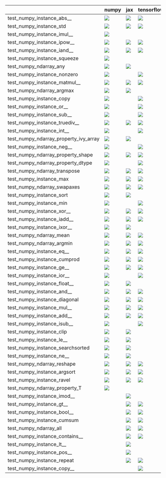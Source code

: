 |                                       | numpy                                                                                                                                                                                  | jax                                                                                                                                                                                    | tensorflow                                                                                                                                                                             | torch                                                                                                                                                                                  |
|:--------------------------------------|:---------------------------------------------------------------------------------------------------------------------------------------------------------------------------------------|:---------------------------------------------------------------------------------------------------------------------------------------------------------------------------------------|:---------------------------------------------------------------------------------------------------------------------------------------------------------------------------------------|:---------------------------------------------------------------------------------------------------------------------------------------------------------------------------------------|
| test_numpy_instance_abs__             | <a href="https://github.com/unifyai/ivy/actions/runs/3648334676/jobs/6161637396" rel="noopener noreferrer" target="_blank"><img src=https://img.shields.io/badge/-failure-red></a>     | <a href="https://github.com/unifyai/ivy/actions/runs/3673773255/jobs/6211263891" rel="noopener noreferrer" target="_blank"><img src=https://img.shields.io/badge/-failure-red></a>     | <a href="https://github.com/unifyai/ivy/actions/runs/3648334676/jobs/6161637396" rel="noopener noreferrer" target="_blank"><img src=https://img.shields.io/badge/-failure-red></a>     | <a href="https://github.com/unifyai/ivy/actions/runs/3673773255/jobs/6211238102" rel="noopener noreferrer" target="_blank"><img src=https://img.shields.io/badge/-failure-red></a>     |
| test_numpy_instance_std               | <a href="https://github.com/unifyai/ivy/actions/runs/3607218560" rel="noopener noreferrer" target="_blank"><img src=https://img.shields.io/badge/-failure-red></a>                     | <a href="https://github.com/unifyai/ivy/actions/runs/3723087537/jobs/6314381832" rel="noopener noreferrer" target="_blank"><img src=https://img.shields.io/badge/-failure-red></a>     | <a href="https://github.com/unifyai/ivy/actions/runs/3681549939/jobs/6228353478" rel="noopener noreferrer" target="_blank"><img src=https://img.shields.io/badge/-failure-red></a>     | <a href="https://github.com/unifyai/ivy/actions/runs/3673773255/jobs/6211252736" rel="noopener noreferrer" target="_blank"><img src=https://img.shields.io/badge/-failure-red></a>     |
| test_numpy_instance_imul__            | <a href="https://github.com/unifyai/ivy/actions/runs/3646229083/jobs/6157093346" rel="noopener noreferrer" target="_blank"><img src=https://img.shields.io/badge/-success-success></a> |                                                                                                                                                                                        |                                                                                                                                                                                        | <a href="https://github.com/unifyai/ivy/actions/runs/3689426676/jobs/6245402099" rel="noopener noreferrer" target="_blank"><img src=https://img.shields.io/badge/-failure-red></a>     |
| test_numpy_instance_ipow__            | <a href="null" rel="noopener noreferrer" target="_blank"><img src=https://img.shields.io/badge/-success-success></a>                                                                   | <a href="https://github.com/unifyai/ivy/actions/runs/3731492288/jobs/6329786785" rel="noopener noreferrer" target="_blank"><img src=https://img.shields.io/badge/-success-success></a> | <a href="https://github.com/unifyai/ivy/actions/runs/3673773255/jobs/6211258131" rel="noopener noreferrer" target="_blank"><img src=https://img.shields.io/badge/-failure-red></a>     |                                                                                                                                                                                        |
| test_numpy_instance_iand__            | <a href="https://github.com/unifyai/ivy/actions/runs/3673773255/jobs/6211241374" rel="noopener noreferrer" target="_blank"><img src=https://img.shields.io/badge/-failure-red></a>     | <a href="https://github.com/unifyai/ivy/actions/runs/3673773255/jobs/6211264492" rel="noopener noreferrer" target="_blank"><img src=https://img.shields.io/badge/-failure-red></a>     | <a href="https://github.com/unifyai/ivy/actions/runs/3713254496/jobs/6295733576" rel="noopener noreferrer" target="_blank"><img src=https://img.shields.io/badge/-success-success></a> |                                                                                                                                                                                        |
| test_numpy_instance_squeeze           | <a href="https://github.com/unifyai/ivy/actions/runs/3682313098/jobs/6229850378" rel="noopener noreferrer" target="_blank"><img src=https://img.shields.io/badge/-failure-red></a>     |                                                                                                                                                                                        |                                                                                                                                                                                        |                                                                                                                                                                                        |
| test_numpy_ndarray_any                | <a href="https://github.com/unifyai/ivy/actions/runs/3668160326/jobs/6201091481" rel="noopener noreferrer" target="_blank"><img src=https://img.shields.io/badge/-success-success></a> | <a href="https://github.com/unifyai/ivy/actions/runs/3729358062/jobs/6325194373" rel="noopener noreferrer" target="_blank"><img src=https://img.shields.io/badge/-failure-red></a>     |                                                                                                                                                                                        |                                                                                                                                                                                        |
| test_numpy_instance_nonzero           | <a href="https://github.com/unifyai/ivy/actions/runs/3734576107/jobs/6336785973" rel="noopener noreferrer" target="_blank"><img src=https://img.shields.io/badge/-failure-red></a>     |                                                                                                                                                                                        | <a href="https://github.com/unifyai/ivy/actions/runs/3673773255/jobs/6211252736" rel="noopener noreferrer" target="_blank"><img src=https://img.shields.io/badge/-failure-red></a>     | <a href="https://github.com/unifyai/ivy/actions/runs/3716685937/jobs/6303285498" rel="noopener noreferrer" target="_blank"><img src=https://img.shields.io/badge/-failure-red></a>     |
| test_numpy_instance_matmul__          | <a href="null" rel="noopener noreferrer" target="_blank"><img src=https://img.shields.io/badge/-success-success></a>                                                                   | <a href="https://github.com/unifyai/ivy/actions/runs/3682928573/jobs/6231006061" rel="noopener noreferrer" target="_blank"><img src=https://img.shields.io/badge/-failure-red></a>     | <a href="null" rel="noopener noreferrer" target="_blank"><img src=https://img.shields.io/badge/-failure-red></a>                                                                       | <a href="https://github.com/unifyai/ivy/actions/runs/3673773255/jobs/6211240542" rel="noopener noreferrer" target="_blank"><img src=https://img.shields.io/badge/-failure-red></a>     |
| test_numpy_ndarray_argmax             | <a href="https://github.com/unifyai/ivy/actions/runs/3673773255/jobs/6211232582" rel="noopener noreferrer" target="_blank"><img src=https://img.shields.io/badge/-failure-red></a>     | <a href="https://github.com/unifyai/ivy/actions/runs/3738123248/jobs/6343921877" rel="noopener noreferrer" target="_blank"><img src=https://img.shields.io/badge/-success-success></a> |                                                                                                                                                                                        |                                                                                                                                                                                        |
| test_numpy_instance_copy              | <a href="https://github.com/unifyai/ivy/actions/runs/3674431182/jobs/6212734762" rel="noopener noreferrer" target="_blank"><img src=https://img.shields.io/badge/-failure-red></a>     |                                                                                                                                                                                        | <a href="https://github.com/unifyai/ivy/actions/runs/3673773255/jobs/6211240542" rel="noopener noreferrer" target="_blank"><img src=https://img.shields.io/badge/-failure-red></a>     | <a href="https://github.com/unifyai/ivy/actions/runs/3673773255/jobs/6211260838" rel="noopener noreferrer" target="_blank"><img src=https://img.shields.io/badge/-failure-red></a>     |
| test_numpy_instance_or__              | <a href="https://github.com/unifyai/ivy/actions/runs/3708492881/jobs/6286112372" rel="noopener noreferrer" target="_blank"><img src=https://img.shields.io/badge/-success-success></a> |                                                                                                                                                                                        | <a href="https://github.com/unifyai/ivy/actions/runs/3695780314/jobs/6258596210" rel="noopener noreferrer" target="_blank"><img src=https://img.shields.io/badge/-success-success></a> | <a href="https://github.com/unifyai/ivy/actions/runs/3713254496/jobs/6295735768" rel="noopener noreferrer" target="_blank"><img src=https://img.shields.io/badge/-success-success></a> |
| test_numpy_instance_sub__             | <a href="null" rel="noopener noreferrer" target="_blank"><img src=https://img.shields.io/badge/-failure-red></a>                                                                       |                                                                                                                                                                                        | <a href="https://github.com/unifyai/ivy/actions/runs/3713254496/jobs/6295718071" rel="noopener noreferrer" target="_blank"><img src=https://img.shields.io/badge/-success-success></a> | <a href="https://github.com/unifyai/ivy/actions/runs/3713254496/jobs/6295735768" rel="noopener noreferrer" target="_blank"><img src=https://img.shields.io/badge/-success-success></a> |
| test_numpy_instance_truediv__         | <a href="https://github.com/unifyai/ivy/actions/runs/3673773255/jobs/6211254218" rel="noopener noreferrer" target="_blank"><img src=https://img.shields.io/badge/-failure-red></a>     | <a href="https://github.com/unifyai/ivy/actions/runs/3673773255/jobs/6211261839" rel="noopener noreferrer" target="_blank"><img src=https://img.shields.io/badge/-failure-red></a>     | <a href="https://github.com/unifyai/ivy/actions/runs/3673773255/jobs/6211256709" rel="noopener noreferrer" target="_blank"><img src=https://img.shields.io/badge/-failure-red></a>     |                                                                                                                                                                                        |
| test_numpy_instance_int__             | <a href="https://github.com/unifyai/ivy/actions/runs/3734968034/jobs/6337668543" rel="noopener noreferrer" target="_blank"><img src=https://img.shields.io/badge/-success-success></a> |                                                                                                                                                                                        | <a href="https://github.com/unifyai/ivy/actions/runs/3673773255/jobs/6211260838" rel="noopener noreferrer" target="_blank"><img src=https://img.shields.io/badge/-failure-red></a>     | <a href="https://github.com/unifyai/ivy/actions/runs/3731008677/jobs/6328725286" rel="noopener noreferrer" target="_blank"><img src=https://img.shields.io/badge/-failure-red></a>     |
| test_numpy_ndarray_property_ivy_array | <a href="https://github.com/unifyai/ivy/actions/runs/3673773255/jobs/6211256709" rel="noopener noreferrer" target="_blank"><img src=https://img.shields.io/badge/-failure-red></a>     | <a href="https://github.com/unifyai/ivy/actions/runs/3729358062/jobs/6325194373" rel="noopener noreferrer" target="_blank"><img src=https://img.shields.io/badge/-success-success></a> |                                                                                                                                                                                        | <a href="https://github.com/unifyai/ivy/actions/runs/3673773255/jobs/6211232582" rel="noopener noreferrer" target="_blank"><img src=https://img.shields.io/badge/-failure-red></a>     |
| test_numpy_instance_neg__             | <a href="https://github.com/unifyai/ivy/actions/runs/3674431182/jobs/6212734762" rel="noopener noreferrer" target="_blank"><img src=https://img.shields.io/badge/-failure-red></a>     |                                                                                                                                                                                        | <a href="null" rel="noopener noreferrer" target="_blank"><img src=https://img.shields.io/badge/-failure-red></a>                                                                       | <a href="https://github.com/unifyai/ivy/actions/runs/3673773255/jobs/6211258131" rel="noopener noreferrer" target="_blank"><img src=https://img.shields.io/badge/-failure-red></a>     |
| test_numpy_ndarray_property_shape     | <a href="https://github.com/unifyai/ivy/actions/runs/3730595686/jobs/6327832125" rel="noopener noreferrer" target="_blank"><img src=https://img.shields.io/badge/-success-success></a> | <a href="https://github.com/unifyai/ivy/actions/runs/3706858278/jobs/6282619669" rel="noopener noreferrer" target="_blank"><img src=https://img.shields.io/badge/-success-success></a> | <a href="https://github.com/unifyai/ivy/actions/runs/3729044526/jobs/6324586663" rel="noopener noreferrer" target="_blank"><img src=https://img.shields.io/badge/-success-success></a> | <a href="https://github.com/unifyai/ivy/actions/runs/3706858278/jobs/6282656286" rel="noopener noreferrer" target="_blank"><img src=https://img.shields.io/badge/-success-success></a> |
| test_numpy_ndarray_property_dtype     | <a href="https://github.com/unifyai/ivy/actions/runs/3721282933/jobs/6311330110" rel="noopener noreferrer" target="_blank"><img src=https://img.shields.io/badge/-failure-red></a>     |                                                                                                                                                                                        | <a href="https://github.com/unifyai/ivy/actions/runs/3723087537/jobs/6314381832" rel="noopener noreferrer" target="_blank"><img src=https://img.shields.io/badge/-success-success></a> |                                                                                                                                                                                        |
| test_numpy_ndarray_transpose          | <a href="https://github.com/unifyai/ivy/actions/runs/3724994350/jobs/6317531173" rel="noopener noreferrer" target="_blank"><img src=https://img.shields.io/badge/-failure-red></a>     | <a href="https://github.com/unifyai/ivy/actions/runs/3673773255/jobs/6211254218" rel="noopener noreferrer" target="_blank"><img src=https://img.shields.io/badge/-failure-red></a>     | <a href="null" rel="noopener noreferrer" target="_blank"><img src=https://img.shields.io/badge/-failure-red></a>                                                                       |                                                                                                                                                                                        |
| test_numpy_instance_max               | <a href="https://github.com/unifyai/ivy/actions/runs/3673773255/jobs/6211243709" rel="noopener noreferrer" target="_blank"><img src=https://img.shields.io/badge/-failure-red></a>     | <a href="https://github.com/unifyai/ivy/actions/runs/3719638405/jobs/6308619601" rel="noopener noreferrer" target="_blank"><img src=https://img.shields.io/badge/-success-success></a> | <a href="https://github.com/unifyai/ivy/actions/runs/3679970929/jobs/6225032773" rel="noopener noreferrer" target="_blank"><img src=https://img.shields.io/badge/-failure-red></a>     | <a href="https://github.com/unifyai/ivy/actions/runs/3728734852/jobs/6323997666" rel="noopener noreferrer" target="_blank"><img src=https://img.shields.io/badge/-success-success></a> |
| test_numpy_ndarray_swapaxes           | <a href="https://github.com/unifyai/ivy/actions/runs/3673773255/jobs/6211261839" rel="noopener noreferrer" target="_blank"><img src=https://img.shields.io/badge/-failure-red></a>     | <a href="https://github.com/unifyai/ivy/actions/runs/3666665338/jobs/6198563598" rel="noopener noreferrer" target="_blank"><img src=https://img.shields.io/badge/-success-success></a> | <a href="https://github.com/unifyai/ivy/actions/runs/3713254496/jobs/6295733199" rel="noopener noreferrer" target="_blank"><img src=https://img.shields.io/badge/-failure-red></a>     |                                                                                                                                                                                        |
| test_numpy_instance_sort              | <a href="https://github.com/unifyai/ivy/actions/runs/3713254496/jobs/6295734651" rel="noopener noreferrer" target="_blank"><img src=https://img.shields.io/badge/-success-success></a> | <a href="https://github.com/unifyai/ivy/actions/runs/3713254496/jobs/6295733576" rel="noopener noreferrer" target="_blank"><img src=https://img.shields.io/badge/-success-success></a> |                                                                                                                                                                                        | <a href="https://github.com/unifyai/ivy/actions/runs/3713254496/jobs/6295733199" rel="noopener noreferrer" target="_blank"><img src=https://img.shields.io/badge/-failure-red></a>     |
| test_numpy_instance_min               | <a href="https://github.com/unifyai/ivy/actions/runs/3673773255/jobs/6211243709" rel="noopener noreferrer" target="_blank"><img src=https://img.shields.io/badge/-failure-red></a>     |                                                                                                                                                                                        | <a href="https://github.com/unifyai/ivy/actions/runs/3673773255/jobs/6211247969" rel="noopener noreferrer" target="_blank"><img src=https://img.shields.io/badge/-failure-red></a>     | <a href="https://github.com/unifyai/ivy/actions/runs/3713254496/jobs/6295736105" rel="noopener noreferrer" target="_blank"><img src=https://img.shields.io/badge/-success-success></a> |
| test_numpy_instance_xor__             | <a href="https://github.com/unifyai/ivy/actions/runs/3728734852/jobs/6323997666" rel="noopener noreferrer" target="_blank"><img src=https://img.shields.io/badge/-success-success></a> | <a href="https://github.com/unifyai/ivy/actions/runs/3673773255/jobs/6211254218" rel="noopener noreferrer" target="_blank"><img src=https://img.shields.io/badge/-failure-red></a>     | <a href="https://github.com/unifyai/ivy/actions/runs/3738123248/jobs/6343921877" rel="noopener noreferrer" target="_blank"><img src=https://img.shields.io/badge/-success-success></a> | <a href="https://github.com/unifyai/ivy/actions/runs/3673773255/jobs/6211242907" rel="noopener noreferrer" target="_blank"><img src=https://img.shields.io/badge/-failure-red></a>     |
| test_numpy_instance_iadd__            | <a href="https://github.com/unifyai/ivy/actions/runs/3697711189/jobs/6263029670" rel="noopener noreferrer" target="_blank"><img src=https://img.shields.io/badge/-success-success></a> | <a href="https://github.com/unifyai/ivy/actions/runs/3689426676/jobs/6245409993" rel="noopener noreferrer" target="_blank"><img src=https://img.shields.io/badge/-failure-red></a>     | <a href="https://github.com/unifyai/ivy/actions/runs/3725880167/jobs/6318957882" rel="noopener noreferrer" target="_blank"><img src=https://img.shields.io/badge/-success-success></a> | <a href="null" rel="noopener noreferrer" target="_blank"><img src=https://img.shields.io/badge/-success-success></a>                                                                   |
| test_numpy_instance_ixor__            | <a href="https://github.com/unifyai/ivy/actions/runs/3673773255/jobs/6211238102" rel="noopener noreferrer" target="_blank"><img src=https://img.shields.io/badge/-failure-red></a>     | <a href="https://github.com/unifyai/ivy/actions/runs/3673773255/jobs/6211266443" rel="noopener noreferrer" target="_blank"><img src=https://img.shields.io/badge/-failure-red></a>     |                                                                                                                                                                                        | <a href="https://github.com/unifyai/ivy/actions/runs/3673773255/jobs/6211238102" rel="noopener noreferrer" target="_blank"><img src=https://img.shields.io/badge/-failure-red></a>     |
| test_numpy_ndarray_mean               | <a href="https://github.com/unifyai/ivy/actions/runs/3673773255/jobs/6211243709" rel="noopener noreferrer" target="_blank"><img src=https://img.shields.io/badge/-failure-red></a>     | <a href="https://github.com/unifyai/ivy/actions/runs/3673773255/jobs/6211241374" rel="noopener noreferrer" target="_blank"><img src=https://img.shields.io/badge/-failure-red></a>     | <a href="https://github.com/unifyai/ivy/actions/runs/3713254496/jobs/6295716349" rel="noopener noreferrer" target="_blank"><img src=https://img.shields.io/badge/-failure-red></a>     | <a href="https://github.com/unifyai/ivy/actions/runs/3673773255/jobs/6211263891" rel="noopener noreferrer" target="_blank"><img src=https://img.shields.io/badge/-failure-red></a>     |
| test_numpy_ndarray_argmin             | <a href="https://github.com/unifyai/ivy/actions/runs/3673773255/jobs/6211263891" rel="noopener noreferrer" target="_blank"><img src=https://img.shields.io/badge/-failure-red></a>     | <a href="https://github.com/unifyai/ivy/actions/runs/3720470258/jobs/6309965054" rel="noopener noreferrer" target="_blank"><img src=https://img.shields.io/badge/-success-success></a> | <a href="https://github.com/unifyai/ivy/actions/runs/3713254496/jobs/6295716349" rel="noopener noreferrer" target="_blank"><img src=https://img.shields.io/badge/-success-success></a> | <a href="https://github.com/unifyai/ivy/actions/runs/3713254496/jobs/6295734651" rel="noopener noreferrer" target="_blank"><img src=https://img.shields.io/badge/-success-success></a> |
| test_numpy_instance_eq__              | <a href="https://github.com/unifyai/ivy/actions/runs/3713254496/jobs/6295718071" rel="noopener noreferrer" target="_blank"><img src=https://img.shields.io/badge/-failure-red></a>     | <a href="https://github.com/unifyai/ivy/actions/runs/3702402900/jobs/6272679202" rel="noopener noreferrer" target="_blank"><img src=https://img.shields.io/badge/-failure-red></a>     | <a href="https://github.com/unifyai/ivy/actions/runs/3729737239/jobs/6325984616" rel="noopener noreferrer" target="_blank"><img src=https://img.shields.io/badge/-failure-red></a>     | <a href="https://github.com/unifyai/ivy/actions/runs/3673773255/jobs/6211265243" rel="noopener noreferrer" target="_blank"><img src=https://img.shields.io/badge/-failure-red></a>     |
| test_numpy_instance_cumprod           | <a href="https://github.com/unifyai/ivy/actions/runs/3738985881/jobs/6345722607" rel="noopener noreferrer" target="_blank"><img src=https://img.shields.io/badge/-failure-red></a>     | <a href="https://github.com/unifyai/ivy/actions/runs/3738985881/jobs/6345736313" rel="noopener noreferrer" target="_blank"><img src=https://img.shields.io/badge/-failure-red></a>     | <a href="https://github.com/unifyai/ivy/actions/runs/3738985881/jobs/6345721569" rel="noopener noreferrer" target="_blank"><img src=https://img.shields.io/badge/-failure-red></a>     | <a href="https://github.com/unifyai/ivy/actions/runs/3738985881/jobs/6345719637" rel="noopener noreferrer" target="_blank"><img src=https://img.shields.io/badge/-failure-red></a>     |
| test_numpy_instance_ge__              | <a href="https://github.com/unifyai/ivy/actions/runs/3724622097/jobs/6316894562" rel="noopener noreferrer" target="_blank"><img src=https://img.shields.io/badge/-success-success></a> | <a href="https://github.com/unifyai/ivy/actions/runs/3673773255/jobs/6211262884" rel="noopener noreferrer" target="_blank"><img src=https://img.shields.io/badge/-failure-red></a>     | <a href="https://github.com/unifyai/ivy/actions/runs/3692381500/jobs/6251224774" rel="noopener noreferrer" target="_blank"><img src=https://img.shields.io/badge/-success-success></a> | <a href="https://github.com/unifyai/ivy/actions/runs/3673773255/jobs/6211262436" rel="noopener noreferrer" target="_blank"><img src=https://img.shields.io/badge/-failure-red></a>     |
| test_numpy_instance_ior__             | <a href="https://github.com/unifyai/ivy/actions/runs/3673773255/jobs/6211251230" rel="noopener noreferrer" target="_blank"><img src=https://img.shields.io/badge/-failure-red></a>     |                                                                                                                                                                                        | <a href="https://github.com/unifyai/ivy/actions/runs/3673773255/jobs/6211266443" rel="noopener noreferrer" target="_blank"><img src=https://img.shields.io/badge/-failure-red></a>     | <a href="null" rel="noopener noreferrer" target="_blank"><img src=https://img.shields.io/badge/-success-success></a>                                                                   |
| test_numpy_instance_float__           | <a href="https://github.com/unifyai/ivy/actions/runs/3713254496/jobs/6295727488" rel="noopener noreferrer" target="_blank"><img src=https://img.shields.io/badge/-success-success></a> | <a href="https://github.com/unifyai/ivy/actions/runs/3673773255/jobs/6211247969" rel="noopener noreferrer" target="_blank"><img src=https://img.shields.io/badge/-failure-red></a>     |                                                                                                                                                                                        | <a href="https://github.com/unifyai/ivy/actions/runs/3673773255/jobs/6211261839" rel="noopener noreferrer" target="_blank"><img src=https://img.shields.io/badge/-failure-red></a>     |
| test_numpy_instance_and__             | <a href="https://github.com/unifyai/ivy/actions/runs/3711180286/jobs/6291349670" rel="noopener noreferrer" target="_blank"><img src=https://img.shields.io/badge/-success-success></a> | <a href="https://github.com/unifyai/ivy/actions/runs/3673773255/jobs/6211254218" rel="noopener noreferrer" target="_blank"><img src=https://img.shields.io/badge/-failure-red></a>     | <a href="https://github.com/unifyai/ivy/actions/runs/3673773255/jobs/6211256709" rel="noopener noreferrer" target="_blank"><img src=https://img.shields.io/badge/-failure-red></a>     | <a href="https://github.com/unifyai/ivy/actions/runs/3730147739/jobs/6326858905" rel="noopener noreferrer" target="_blank"><img src=https://img.shields.io/badge/-success-success></a> |
| test_numpy_instance_diagonal          | <a href="https://github.com/unifyai/ivy/actions/runs/3672696083/jobs/6209127850" rel="noopener noreferrer" target="_blank"><img src=https://img.shields.io/badge/-failure-red></a>     | <a href="https://github.com/unifyai/ivy/actions/runs/3672696083/jobs/6209127850" rel="noopener noreferrer" target="_blank"><img src=https://img.shields.io/badge/-failure-red></a>     | <a href="https://github.com/unifyai/ivy/actions/runs/3672696083/jobs/6209127850" rel="noopener noreferrer" target="_blank"><img src=https://img.shields.io/badge/-failure-red></a>     | <a href="https://github.com/unifyai/ivy/actions/runs/3672696083/jobs/6209127850" rel="noopener noreferrer" target="_blank"><img src=https://img.shields.io/badge/-failure-red></a>     |
| test_numpy_instance_mul__             | <a href="null" rel="noopener noreferrer" target="_blank"><img src=https://img.shields.io/badge/-success-success></a>                                                                   | <a href="https://github.com/unifyai/ivy/actions/runs/3738809777/jobs/6345291734" rel="noopener noreferrer" target="_blank"><img src=https://img.shields.io/badge/-success-success></a> | <a href="https://github.com/unifyai/ivy/actions/runs/3713254496/jobs/6295717263" rel="noopener noreferrer" target="_blank"><img src=https://img.shields.io/badge/-success-success></a> | <a href="https://github.com/unifyai/ivy/actions/runs/3730147739/jobs/6326858905" rel="noopener noreferrer" target="_blank"><img src=https://img.shields.io/badge/-success-success></a> |
| test_numpy_instance_add__             | <a href="null" rel="noopener noreferrer" target="_blank"><img src=https://img.shields.io/badge/-failure-red></a>                                                                       | <a href="https://github.com/unifyai/ivy/actions/runs/3713254496/jobs/6295718071" rel="noopener noreferrer" target="_blank"><img src=https://img.shields.io/badge/-success-success></a> | <a href="https://github.com/unifyai/ivy/actions/runs/3713254496/jobs/6295720654" rel="noopener noreferrer" target="_blank"><img src=https://img.shields.io/badge/-success-success></a> | <a href="https://github.com/unifyai/ivy/actions/runs/3700592472/jobs/6269157346" rel="noopener noreferrer" target="_blank"><img src=https://img.shields.io/badge/-success-success></a> |
| test_numpy_instance_isub__            | <a href="null" rel="noopener noreferrer" target="_blank"><img src=https://img.shields.io/badge/-success-success></a>                                                                   |                                                                                                                                                                                        | <a href="https://github.com/unifyai/ivy/actions/runs/3689426676/jobs/6245416722" rel="noopener noreferrer" target="_blank"><img src=https://img.shields.io/badge/-failure-red></a>     | <a href="https://github.com/unifyai/ivy/actions/runs/3726687562/jobs/6320295302" rel="noopener noreferrer" target="_blank"><img src=https://img.shields.io/badge/-success-success></a> |
| test_numpy_instance_clip              | <a href="https://github.com/unifyai/ivy/actions/runs/3695780314/jobs/6258596210" rel="noopener noreferrer" target="_blank"><img src=https://img.shields.io/badge/-failure-red></a>     | <a href="https://github.com/unifyai/ivy/actions/runs/3713254496/jobs/6295716349" rel="noopener noreferrer" target="_blank"><img src=https://img.shields.io/badge/-failure-red></a>     |                                                                                                                                                                                        | <a href="https://github.com/unifyai/ivy/actions/runs/3673773255/jobs/6211265243" rel="noopener noreferrer" target="_blank"><img src=https://img.shields.io/badge/-failure-red></a>     |
| test_numpy_instance_le__              | <a href="https://github.com/unifyai/ivy/actions/runs/3713254496/jobs/6295716349" rel="noopener noreferrer" target="_blank"><img src=https://img.shields.io/badge/-success-success></a> | <a href="https://github.com/unifyai/ivy/actions/runs/3673773255/jobs/6211254218" rel="noopener noreferrer" target="_blank"><img src=https://img.shields.io/badge/-failure-red></a>     |                                                                                                                                                                                        | <a href="https://github.com/unifyai/ivy/actions/runs/3673773255/jobs/6211261839" rel="noopener noreferrer" target="_blank"><img src=https://img.shields.io/badge/-failure-red></a>     |
| test_numpy_instance_searchsorted      | <a href="https://github.com/unifyai/ivy/actions/runs/3739227661/jobs/6346184605" rel="noopener noreferrer" target="_blank"><img src=https://img.shields.io/badge/-success-success></a> | <a href="https://github.com/unifyai/ivy/actions/runs/3673773255/jobs/6211264492" rel="noopener noreferrer" target="_blank"><img src=https://img.shields.io/badge/-failure-red></a>     |                                                                                                                                                                                        | <a href="https://github.com/unifyai/ivy/actions/runs/3715242490/jobs/6300167522" rel="noopener noreferrer" target="_blank"><img src=https://img.shields.io/badge/-failure-red></a>     |
| test_numpy_instance_ne__              | <a href="https://github.com/unifyai/ivy/actions/runs/3738123248/jobs/6343921877" rel="noopener noreferrer" target="_blank"><img src=https://img.shields.io/badge/-success-success></a> | <a href="https://github.com/unifyai/ivy/actions/runs/3673773255/jobs/6211252736" rel="noopener noreferrer" target="_blank"><img src=https://img.shields.io/badge/-failure-red></a>     |                                                                                                                                                                                        | <a href="https://github.com/unifyai/ivy/actions/runs/3729737239/jobs/6325984616" rel="noopener noreferrer" target="_blank"><img src=https://img.shields.io/badge/-success-success></a> |
| test_numpy_ndarray_reshape            | <a href="https://github.com/unifyai/ivy/actions/runs/3713254496/jobs/6295735768" rel="noopener noreferrer" target="_blank"><img src=https://img.shields.io/badge/-success-success></a> | <a href="https://github.com/unifyai/ivy/actions/runs/3673773255/jobs/6211232582" rel="noopener noreferrer" target="_blank"><img src=https://img.shields.io/badge/-failure-red></a>     | <a href="null" rel="noopener noreferrer" target="_blank"><img src=https://img.shields.io/badge/-failure-red></a>                                                                       | <a href="https://github.com/unifyai/ivy/actions/runs/3673773255/jobs/6211262884" rel="noopener noreferrer" target="_blank"><img src=https://img.shields.io/badge/-failure-red></a>     |
| test_numpy_instance_argsort           | <a href="https://github.com/unifyai/ivy/actions/runs/3713254496/jobs/6295717263" rel="noopener noreferrer" target="_blank"><img src=https://img.shields.io/badge/-failure-red></a>     | <a href="https://github.com/unifyai/ivy/actions/runs/3713254496/jobs/6295719424" rel="noopener noreferrer" target="_blank"><img src=https://img.shields.io/badge/-failure-red></a>     | <a href="https://github.com/unifyai/ivy/actions/runs/3713254496/jobs/6295736105" rel="noopener noreferrer" target="_blank"><img src=https://img.shields.io/badge/-failure-red></a>     | <a href="https://github.com/unifyai/ivy/actions/runs/3719638405/jobs/6308619601" rel="noopener noreferrer" target="_blank"><img src=https://img.shields.io/badge/-failure-red></a>     |
| test_numpy_instance_ravel             | <a href="https://github.com/unifyai/ivy/actions/runs/3731905183/jobs/6330659639" rel="noopener noreferrer" target="_blank"><img src=https://img.shields.io/badge/-success-success></a> | <a href="https://github.com/unifyai/ivy/actions/runs/3713254496/jobs/6295720654" rel="noopener noreferrer" target="_blank"><img src=https://img.shields.io/badge/-success-success></a> | <a href="https://github.com/unifyai/ivy/actions/runs/3673773255/jobs/6211238102" rel="noopener noreferrer" target="_blank"><img src=https://img.shields.io/badge/-failure-red></a>     | <a href="https://github.com/unifyai/ivy/actions/runs/3713254496/jobs/6295736105" rel="noopener noreferrer" target="_blank"><img src=https://img.shields.io/badge/-success-success></a> |
| test_numpy_ndarray_property_T         | <a href="https://github.com/unifyai/ivy/actions/runs/3738429884/jobs/6344507121" rel="noopener noreferrer" target="_blank"><img src=https://img.shields.io/badge/-success-success></a> |                                                                                                                                                                                        |                                                                                                                                                                                        |                                                                                                                                                                                        |
| test_numpy_instance_imod__            |                                                                                                                                                                                        | <a href="https://github.com/unifyai/ivy/actions/runs/3706928078/jobs/6282737098" rel="noopener noreferrer" target="_blank"><img src=https://img.shields.io/badge/-failure-red></a>     |                                                                                                                                                                                        | <a href="https://github.com/unifyai/ivy/actions/runs/3700375511/jobs/6268739660" rel="noopener noreferrer" target="_blank"><img src=https://img.shields.io/badge/-success-success></a> |
| test_numpy_instance_gt__              |                                                                                                                                                                                        | <a href="https://github.com/unifyai/ivy/actions/runs/3674431182/jobs/6212734762" rel="noopener noreferrer" target="_blank"><img src=https://img.shields.io/badge/-failure-red></a>     | <a href="null" rel="noopener noreferrer" target="_blank"><img src=https://img.shields.io/badge/-success-success></a>                                                                   | <a href="https://github.com/unifyai/ivy/actions/runs/3724020458/jobs/6315903224" rel="noopener noreferrer" target="_blank"><img src=https://img.shields.io/badge/-success-success></a> |
| test_numpy_instance_bool__            |                                                                                                                                                                                        | <a href="https://github.com/unifyai/ivy/actions/runs/3673773255/jobs/6211233345" rel="noopener noreferrer" target="_blank"><img src=https://img.shields.io/badge/-failure-red></a>     | <a href="https://github.com/unifyai/ivy/actions/runs/3730147739/jobs/6326858905" rel="noopener noreferrer" target="_blank"><img src=https://img.shields.io/badge/-success-success></a> | <a href="https://github.com/unifyai/ivy/actions/runs/3728734852/jobs/6323997666" rel="noopener noreferrer" target="_blank"><img src=https://img.shields.io/badge/-success-success></a> |
| test_numpy_instance_cumsum            |                                                                                                                                                                                        | <a href="https://github.com/unifyai/ivy/actions/runs/3738985881/jobs/6345723491" rel="noopener noreferrer" target="_blank"><img src=https://img.shields.io/badge/-success-success></a> | <a href="https://github.com/unifyai/ivy/actions/runs/3673773255/jobs/6211246048" rel="noopener noreferrer" target="_blank"><img src=https://img.shields.io/badge/-failure-red></a>     | <a href="https://github.com/unifyai/ivy/actions/runs/3738985881/jobs/6345727322" rel="noopener noreferrer" target="_blank"><img src=https://img.shields.io/badge/-success-success></a> |
| test_numpy_ndarray_all                |                                                                                                                                                                                        | <a href="https://github.com/unifyai/ivy/actions/runs/3673773255/jobs/6211254218" rel="noopener noreferrer" target="_blank"><img src=https://img.shields.io/badge/-failure-red></a>     | <a href="https://github.com/unifyai/ivy/actions/runs/3673773255/jobs/6211266443" rel="noopener noreferrer" target="_blank"><img src=https://img.shields.io/badge/-failure-red></a>     | <a href="https://github.com/unifyai/ivy/actions/runs/3713254496/jobs/6295716349" rel="noopener noreferrer" target="_blank"><img src=https://img.shields.io/badge/-failure-red></a>     |
| test_numpy_instance_contains__        |                                                                                                                                                                                        | <a href="https://github.com/unifyai/ivy/actions/runs/3673773255/jobs/6211254218" rel="noopener noreferrer" target="_blank"><img src=https://img.shields.io/badge/-failure-red></a>     | <a href="https://github.com/unifyai/ivy/actions/runs/3674431182/jobs/6212734762" rel="noopener noreferrer" target="_blank"><img src=https://img.shields.io/badge/-failure-red></a>     | <a href="https://github.com/unifyai/ivy/actions/runs/3729044526/jobs/6324586663" rel="noopener noreferrer" target="_blank"><img src=https://img.shields.io/badge/-failure-red></a>     |
| test_numpy_instance_lt__              |                                                                                                                                                                                        | <a href="https://github.com/unifyai/ivy/actions/runs/3700835643/jobs/6269612717" rel="noopener noreferrer" target="_blank"><img src=https://img.shields.io/badge/-success-success></a> |                                                                                                                                                                                        | <a href="https://github.com/unifyai/ivy/actions/runs/3731905183/jobs/6330659639" rel="noopener noreferrer" target="_blank"><img src=https://img.shields.io/badge/-success-success></a> |
| test_numpy_instance_pos__             |                                                                                                                                                                                        | <a href="https://github.com/unifyai/ivy/actions/runs/3731905183/jobs/6330659639" rel="noopener noreferrer" target="_blank"><img src=https://img.shields.io/badge/-success-success></a> |                                                                                                                                                                                        | <a href="https://github.com/unifyai/ivy/actions/runs/3738123248/jobs/6343921877" rel="noopener noreferrer" target="_blank"><img src=https://img.shields.io/badge/-success-success></a> |
| test_numpy_instance_repeat            |                                                                                                                                                                                        | <a href="https://github.com/unifyai/ivy/actions/runs/3727384558/jobs/6321479573" rel="noopener noreferrer" target="_blank"><img src=https://img.shields.io/badge/-success-success></a> | <a href="https://github.com/unifyai/ivy/actions/runs/3739227661/jobs/6346184605" rel="noopener noreferrer" target="_blank"><img src=https://img.shields.io/badge/-success-success></a> | <a href="https://github.com/unifyai/ivy/actions/runs/3673773255/jobs/6211246048" rel="noopener noreferrer" target="_blank"><img src=https://img.shields.io/badge/-failure-red></a>     |
| test_numpy_instance_copy__            |                                                                                                                                                                                        |                                                                                                                                                                                        | <a href="https://github.com/unifyai/ivy/actions/runs/3689117812/jobs/6244706888" rel="noopener noreferrer" target="_blank"><img src=https://img.shields.io/badge/-failure-red></a>     | <a href="https://github.com/unifyai/ivy/actions/runs/3673773255/jobs/6211263386" rel="noopener noreferrer" target="_blank"><img src=https://img.shields.io/badge/-failure-red></a>     |
